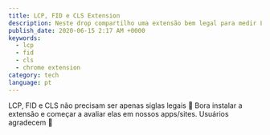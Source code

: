 ```yaml
---
title: LCP, FID e CLS Extension
description: Neste drop compartilho uma extensão bem legal para medir LCP, FID e CLS.
publish_date: 2020-06-15 2:17 AM +0000
keywords:
  - lcp
  - fid
  - cls
  - chrome extension
category: tech
language: pt
---
```


LCP, FID e CLS não precisam ser apenas siglas legais 🤣 Bora instalar a extensão e começar a avaliar elas em nossos apps/sites. Usuários agradecem 🌸

<!-- <Tweet src="https://twitter.com/addyosmani/status/1272438696936116224?ref_src=twsrc%5Etfw" /> -->
